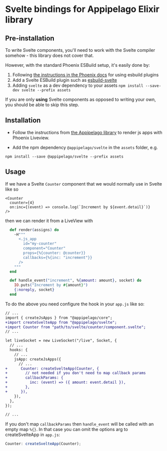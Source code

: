 # Svelte bindings for Appipelago Elixir library

## Pre-installation

To write Svelte components, you'll need to work with the Svelte compiler somehow - this library does not cover that.

However, with the standard Phoenix ESBuild setup, it's easily done by:

1. Following [the instructions in the Phoenix docs](https://hexdocs.pm/phoenix/asset_management.html#esbuild-plugins) for using esbuild plugins
2. Add a Svelte ESBuild plugin such as [esbuild-svelte](https://www.npmjs.com/package/esbuild-svelte)
3. Adding `svelte` as a dev dependency to your assets `npm install --save-dev svelte --prefix assets`

If you are only **using** Svelte components as opposed to writing your own, you should be able to skip this step.

## Installation

- Follow the instructions from [the Appipelago library](https://github.com/hungry-egg/appipelago) to render js apps with Phoenix Liveview.

- Add the npm dependency `@appipelago/svelte` in the `assets` folder, e.g.

```
npm install --save @appipelago/svelte --prefix assets
```

## Usage

If we have a Svelte `Counter` component that we would normally use in Svelte like so

```svelte
<Counter
  counter={4}
  on:inc={(event) => console.log(`Increment by ${event.detail}`)}
/>
```

then we can render it from a LiveView with

```elixir
  def render(assigns) do
    ~H"""
      <.js_app
        id="my-counter"
        component="Counter"
        props={%{counter: @counter}}
        callbacks={%{inc: "increment"}}
      />
    """
  end

  def handle_event("increment", %{amount: amount}, socket) do
    IO.puts("Increment by #{amount}")
    {:noreply, socket}
  end
```

To do the above you need configure the hook in your `app.js` like so:

```diff
// ...
import { createJsApps } from "@appipelago/core";
+import createSvelteApp from "@appipelago/svelte";
+import Counter from "path/to/svelte/counter/component.svelte";
// ...

let liveSocket = new LiveSocket("/live", Socket, {
  // ...
  hooks: {
    // ...
    jsApp: createJsApps({
      // ...
+      Counter: createSvelteApp(Counter, {
+        // not needed if you don't need to map callback params
+        callbackParams: {
+          inc: (event) => ({ amount: event.detail }),
+        },
+      }),
    }),
  },
});

// ...
```

If you don't map `callbackParams` then `handle_event` will be called with an empty map `%{}`.
In that case you can omit the options arg to createSvelteApp in `app.js`:

```js
Counter: createSvelteApp(Counter);
```
